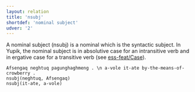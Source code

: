 ```yaml
---
layout: relation
title: 'nsubj'
shortdef: 'nominal subject'
udver: '2'
---
```


A nominal subject (nsubj) is a nominal which is the syntactic subject.
In Yupik, the nominal subject is in absolutive case for an intransitive verb and in ergative case for a transitive verb (see [ess-feat/Case]()).

~~~ sdparse
Afsengaq neghtuq pagunghaghmeng . \n a-vole it-ate by-the-means-of-crowberry .
nsubj(neghtuq, Afsengaq)
nsubj(it-ate, a-vole)
~~~

<!-- Interlanguage links updated Pá kvě 14 11:09:12 CEST 2021 -->
